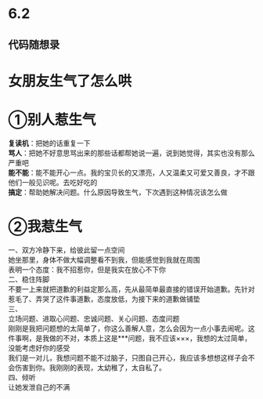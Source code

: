 # 6.2
## 代码随想录

# 女朋友生气了怎么哄
# ①别人惹生气
**复读机**：把她的话重复一下   
**骂人**：把她不好意思骂出来的那些话都帮她说一遍，说到她觉得，其实也没有那么严重吧   
**能不能**：能不能开心一点。我的宝贝长的又漂亮，人又温柔又可爱又善良，才不跟他们一般见识呢。去吃好吃的   
**搞定**：帮助她解决问题。什么原因导致生气，下次遇到这种情况该怎么做
# ②我惹生气
一、双方冷静下来，给彼此留一点空间   
她坐那里，身体不做大幅调整看不到我，但能感觉到我就在周围   
表明一个态度：我不招惹你，但是我实在放心不下你   
二、稳住阵脚   
不要一上来就把道歉的利益定那么高，先从最简单最直接的错误开始道歉。先针对惹毛了、弄哭了这件事道歉，态度放低，为接下来的道歉做铺垫   
三、   
立场问题、进取心问题、忠诚问题、关心问题、态度问题   
刚刚是我把问题想的太简单了，你这么善解人意，怎么会因为一点小事去闹呢。这件事啊，是我做的不对，本质上这是***问题，我不应该×××，我想的太过简单，没能考虑好你的感受   
我们是一对儿，我想问题不能不过脑子，只图自己开心，我应该多想想这样子会不会伤害到你。我刚刚的表现，太幼稚了，太自私了。   
四、倾听   
让她发泄自己的不满   